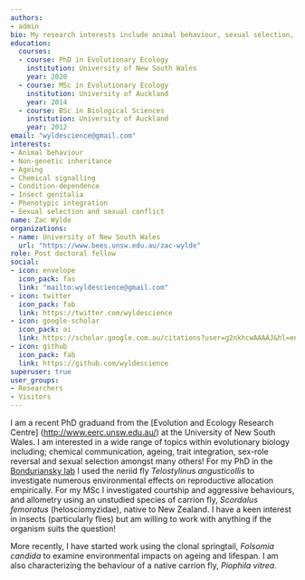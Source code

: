 ```yaml
---
authors:
- admin
bio: My research interests include animal behaviour, sexual selection, non-genetic inheritance, ageing, chemical signalling, condition-dependence, sperm competition, allometry, and the evolution of insect genitalia.
education:
  courses:
  - course: PhD in Evolutionary Ecology
    institution: University of New South Wales
    year: 2020
  - course: MSc in Evolutionary Ecology
    institution: University of Auckland
    year: 2014
  - course: BSc in Biological Sciences
    institution: University of Auckland
    year: 2012
email: "wyldescience@gmail.com"
interests:
- Animal behaviour
- Non-genetic inheritance
- Ageing
- Chemical signalling
- Condition-dependence
- Insect genitalia
- Phenotypic integration
- Sexual selection and sexual conflict
name: Zac Wylde
organizations:
- name: University of New South Wales
  url: "https://www.bees.unsw.edu.au/zac-wylde"
role: Post doctoral fellow
social:
- icon: envelope
  icon_pack: fas
  link: "mailto:wyldescience@gmail.com"
- icon: twitter
  icon_pack: fab
  link: https://twitter.com/wyldescience
- icon: google-scholar
  icon_pack: ai
  link: https://scholar.google.com.au/citations?user=g2nkhcwAAAAJ&hl=en
- icon: github
  icon_pack: fab
  link: https://github.com/wyldescience
superuser: true
user_groups:
- Researchers
- Visitors
---
```


I am a recent PhD graduand from the [Evolution and Ecology Research Centre] (http://www.eerc.unsw.edu.au/) at the University of New South Wales. I am interested in a wide range of topics within evolutionary biology including; chemical communication, ageing, trait integration, sex-role reversal and sexual selection amongst many others! For my PhD in the [Bonduriansky lab](http://www.bonduriansky.net/index.htm) I used the neriid fly *Telostylinus angusticollis* to investigate numerous environmental effects on reproductive allocation empirically. For my MSc I investigated courtship and aggressive behaviours, and allometry using an unstudied species of carrion fly, *Scordalus femoratus* (helosciomyzidae), native to New Zealand. I have a keen interest in insects (particularly flies) but am willing to work with anything if the organism suits the question! 

More recently, I have started work using the clonal springtail, *Folsomia candida* to examine environmental impacts on ageing and lifespan. I am also characterizing the behaviour of a native carrion fly, *Piophila vitrea*.  